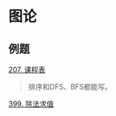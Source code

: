 图论
===



## 例题

[207. 课程表](https://leetcode.cn/problems/course-schedule)

> 排序和DFS、BFS都能写。

[399. 除法求值](https://leetcode.cn/problems/evaluate-division)